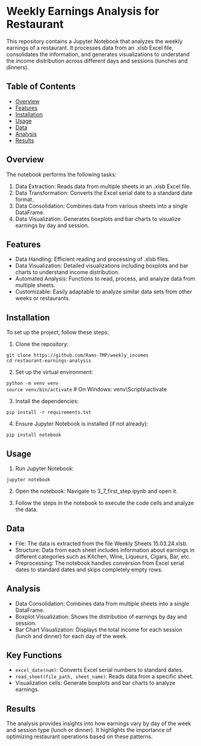 # Weekly Earnings Analysis for Restaurant

This repository contains a Jupyter Notebook that analyzes the weekly earnings of a restaurant. It processes data from an .xlsb Excel file, consolidates the information, and generates visualizations to understand the income distribution across different days and sessions (lunches and dinners).

## Table of Contents
* [Overview](https://github.com/Rams-TMP/weekly_incomes/tree/main?tab=readme-ov-file#overview)
* [Features](https://github.com/Rams-TMP/weekly_incomes/tree/main?tab=readme-ov-file#features)
* [Installation](https://github.com/Rams-TMP/weekly_incomes/tree/main?tab=readme-ov-file#installation)
* [Usage](https://github.com/Rams-TMP/weekly_incomes/tree/main?tab=readme-ov-file#usage)
* [Data](https://github.com/Rams-TMP/weekly_incomes/tree/main?tab=readme-ov-file#data)
* [Analysis](https://github.com/Rams-TMP/weekly_incomes/tree/main?tab=readme-ov-file#analysis)
* [Results](https://github.com/Rams-TMP/weekly_incomes/tree/main?tab=readme-ov-file#results)

## Overview
The notebook performs the following tasks:

1. Data Extraction: Reads data from multiple sheets in an .xlsb Excel file.
2. Data Transformation: Converts the Excel serial date to a standard date format.
3. Data Consolidation: Combines data from various sheets into a single DataFrame.
4. Data Visualization: Generates boxplots and bar charts to visualize earnings by day and session.

## Features
* Data Handling: Efficient reading and processing of .xlsb files.
* Data Visualization: Detailed visualizations including boxplots and bar charts to understand income distribution.
* Automated Analysis: Functions to read, process, and analyze data from multiple sheets.
* Customizable: Easily adaptable to analyze similar data sets from other weeks or restaurants.

## Installation
To set up the project, follow these steps:

1. Clone the repository:


``git clone https://github.com/Rams-TMP/weekly_incomes``\
``cd restaurant-earnings-analysis``


2. Set up the virtual environment:


``python -m venv venv``\
``source venv/bin/activate`` # On Windows: venv\Scripts\activate


3. Install the dependencies:


`pip install -r requirements.txt`


4. Ensure Jupyter Notebook is installed (if not already):


`pip install notebook`


## Usage


1. Run Jupyter Notebook:


``jupyter notebook``

2. Open the notebook: Navigate to 3_7_first_step.ipynb and open it.

3. Follow the steps in the notebook to execute the code cells and analyze the data.

## Data
* File: The data is extracted from the file Weekly Sheets 15.03.24.xlsb.
* Structure: Data from each sheet includes information about earnings in different categories such as Kitchen, Wine, Liqueurs, Cigars, Bar, etc.
* Preprocessing: The notebook handles conversion from Excel serial dates to standard dates and skips completely empty rows.

## Analysis
* Data Consolidation: Combines data from multiple sheets into a single DataFrame.
* Boxplot Visualization: Shows the distribution of earnings by day and session.
* Bar Chart Visualization: Displays the total income for each session (lunch and dinner) for each day of the week.

## Key Functions
* `excel_date(num)`: Converts Excel serial numbers to standard dates.
* `read_sheet(file_path, sheet_name)`: Reads data from a specific sheet.
* Visualization cells: Generate boxplots and bar charts to analyze earnings.

## Results
The analysis provides insights into how earnings vary by day of the week and session type (lunch or dinner). It highlights the importance of optimizing restaurant operations based on these patterns.
